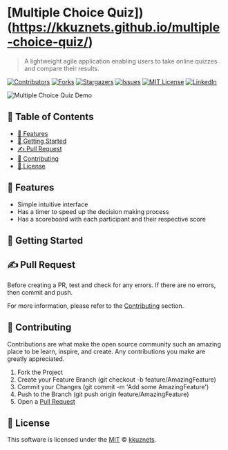 [contributors-shield]: https://img.shields.io/github/contributors/kkuznets/multiple-choice-quiz.svg?style=for-the-badge&color=blueviolet
[contributors-url]: https://github.com/kkuznets/multiple-choice-quiz/graphs/contributors
[forks-shield]: https://img.shields.io/github/forks/kkuznets/multiple-choice-quiz.svg?style=for-the-badge&color=brightgreen
[forks-url]: https://github.com/kkuznets/multiple-choice-quiz/network/members
[stars-shield]: https://img.shields.io/github/stars/kkuznets/multiple-choice-quiz.svg?style=for-the-badge&color=orange
[stars-url]: https://github.com/kkuznets/multiple-choice-quiz/stargazers
[issues-shield]: https://img.shields.io/github/issues/kkuznets/multiple-choice-quiz.svg?style=for-the-badge&color=blue
[issues-url]: https://github.com/kkuznets/multiple-choice-quiz/issues
[license-shield]: https://img.shields.io/github/license/kkuznets/multiple-choice-quiz.svg?style=for-the-badge&color=ff69b4
[license-url]: https://github.com/kkuznets/multiple-choice-quiz/blob/master/LICENSE
[linkedin-shield]: https://img.shields.io/badge/-LinkedIn-black.svg?style=for-the-badge&logo=linkedin&colorB=555
[linkedin-url]: https://linkedin.com/in/kkuznets




# [Multiple Choice Quiz])(https://kkuznets.github.io/multiple-choice-quiz/) <!-- omit in toc -->

> A lightweight agile application enabling users to take online quizzes and compare their results.

[![Contributors][contributors-shield]][contributors-url] [![Forks][forks-shield]][forks-url] [![Stargazers][stars-shield]][stars-url] [![Issues][issues-shield]][issues-url] [![MIT License][license-shield]][license-url] [![LinkedIn][linkedin-shield]][linkedin-url]

<img src="https://raw.githubusercontent.com/kkuznets/multiple-choice-quiz/master/assets/img/demo.png" alt="Multiple Choice Quiz Demo"/>

## 🚩 Table of Contents <!-- omit in toc -->

- [🚀 Features](#-features)
- [🔧 Getting Started](#-getting-started)
- [✍️ Pull Request](#️-pull-request)
- [💬 Contributing](#-contributing)
- [📜 License](#-license)

## 🚀 Features

* Simple intuitive interface
* Has a timer to speed up the decision making process
* Has a scoreboard with each participant and their respective score

## 🔧 Getting Started

## ✍️ Pull Request

Before creating a PR, test and check for any errors. If there are no errors, then commit and push.

For more information, please refer to the [Contributing](#-contributing) section.

## 💬 Contributing

Contributions are what make the open source community such an amazing place to be learn, inspire, and create. Any contributions you make are greatly appreciated.

1. Fork the Project
2. Create your Feature Branch (git checkout -b feature/AmazingFeature)
3. Commit your Changes (git commit -m 'Add some AmazingFeature')
4. Push to the Branch (git push origin feature/AmazingFeature)
5. Open a [Pull Request](#️-pull-request)

## 📜 License

This software is licensed under the [MIT](https://github.com/kkuznets/multiple-choice-quiz/blob/master/LICENSE) © [kkuznets](https://github.com/kkuznets).
